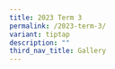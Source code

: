 ```yaml
---
title: 2023 Term 3
permalink: /2023-term-3/
variant: tiptap
description: ""
third_nav_title: Gallery
---
```

